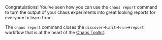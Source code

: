 Congratulations! You've seen how you can use the `chaos report` command to turn the output of your chaos experiments into great looking reports for everyone to learn from. 

The `chaos report` command closes the `discover`->`init`->`run`->`report` workflow that is at the heart of the [Chaos Toolkit](http://chaostoolkit.org/). 
